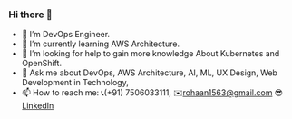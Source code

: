 ### Hi there 👋

<!--
**rohaanuv/rohaanuv** is a ✨ _special_ ✨ repository because its `README.md` (this file) appears on your GitHub profile.

Here are some ideas to get you started: -->


- 🔭 I’m DevOps Engineer.
- 🌱 I’m currently learning AWS Architecture.
- 🤔 I’m looking for help to gain more knowledge About Kubernetes and OpenShift.
- 💬 Ask me about DevOps, AWS Architecture, AI, ML, UX Design, Web Development in Technology,
- 📫 How to reach me: :telephone_receiver:(+91) 7506033111, ✉️rohaan1563@gmail.com 😎 [LinkedIn](https://www.linkedin.com/in/rohaanjoshi/)
<!-- - 😄 Pronouns: ... 
- ⚡ Fun fact: ... 
<!--- 👯 I’m looking to collaborate on ... -->

